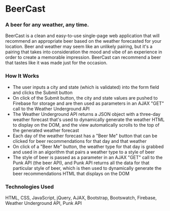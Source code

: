 # BeerCast

### A beer for any weather, any time.
BeerCast is a clean and easy-to-use single-page web application that will recommend an appropriate beer based on the weather forecasted for your location. Beer and weather may seem like an unlikely pairing, but it's a pairing that takes into consideration the mood and vibe of an experience in order to create a memorable impression. BeerCast can recommend a beer that tastes like it was made just for the occasion.

### How It Works
* The user inputs a city and state (which is validated) into the form field and clicks the Submit button
* On click of the Submit button, the city and state values are pushed to Firebase for storage and are then used as parameters in an AJAX "GET" call to the Weather Underground API
* The Weather Underground API returns a JSON object with a three-day weather forecast that's used to dynamically generate the weather HTML to display on the DOM, and the view automatically scrolls to the top of the generated weather forecast
* Each day of the weather forecast has a "Beer Me" button that can be clicked for beer recommendations for that day and that weather
* On click of a "Beer Me" button, the weather type for that day is grabbed and used in an algorithm that pairs a weather type to a style of beer
* The style of beer is passed as a parameter in an AJAX "GET" call to the Punk API (the beer API), and Punk API returns all the data for that particular style of beer, which is then used to dynamically generate the beer recommendations HTML that displays on the DOM

### Technologies Used
HTML, CSS, JavaScript, jQuery, AJAX, Bootstrap, Bootswatch, Firebase, Weather Underground API, Punk API
